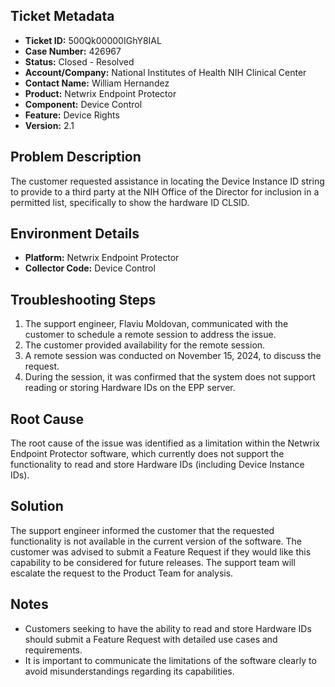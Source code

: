 ## Ticket Metadata
- **Ticket ID:** 500Qk00000IGhY8IAL
- **Case Number:** 426967
- **Status:** Closed - Resolved
- **Account/Company:** National Institutes of Health NIH Clinical Center
- **Contact Name:** William Hernandez
- **Product:** Netwrix Endpoint Protector
- **Component:** Device Control
- **Feature:** Device Rights
- **Version:** 2.1

## Problem Description
The customer requested assistance in locating the Device Instance ID string to provide to a third party at the NIH Office of the Director for inclusion in a permitted list, specifically to show the hardware ID CLSID.

## Environment Details
- **Platform:** Netwrix Endpoint Protector
- **Collector Code:** Device Control

## Troubleshooting Steps
1. The support engineer, Flaviu Moldovan, communicated with the customer to schedule a remote session to address the issue.
2. The customer provided availability for the remote session.
3. A remote session was conducted on November 15, 2024, to discuss the request.
4. During the session, it was confirmed that the system does not support reading or storing Hardware IDs on the EPP server.

## Root Cause
The root cause of the issue was identified as a limitation within the Netwrix Endpoint Protector software, which currently does not support the functionality to read and store Hardware IDs (including Device Instance IDs).

## Solution
The support engineer informed the customer that the requested functionality is not available in the current version of the software. The customer was advised to submit a Feature Request if they would like this capability to be considered for future releases. The support team will escalate the request to the Product Team for analysis.

## Notes
- Customers seeking to have the ability to read and store Hardware IDs should submit a Feature Request with detailed use cases and requirements.
- It is important to communicate the limitations of the software clearly to avoid misunderstandings regarding its capabilities.